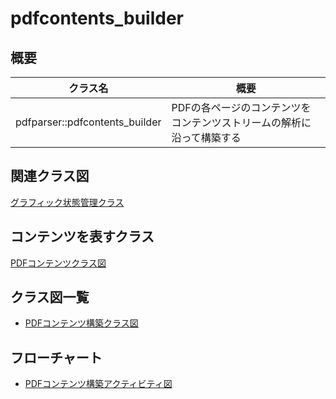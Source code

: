 # pdfcontents_builder
## 概要
| クラス名 | 概要 |
| --- | --- |
| pdfparser::pdfcontents_builder | PDFの各ページのコンテンツをコンテンツストリームの解析に沿って構築する |

## 関連クラス図
[グラフィック状態管理クラス](graphics_state_manager/graphics_state_manager.md)

## コンテンツを表すクラス
[PDFコンテンツクラス図](PDFContents.class.pu)

## クラス図一覧
- [PDFコンテンツ構築クラス図](pdfcontents_builder.class.pu)

## フローチャート
- [PDFコンテンツ構築アクティビティ図](pdfcontents_builder.activity.pu)

